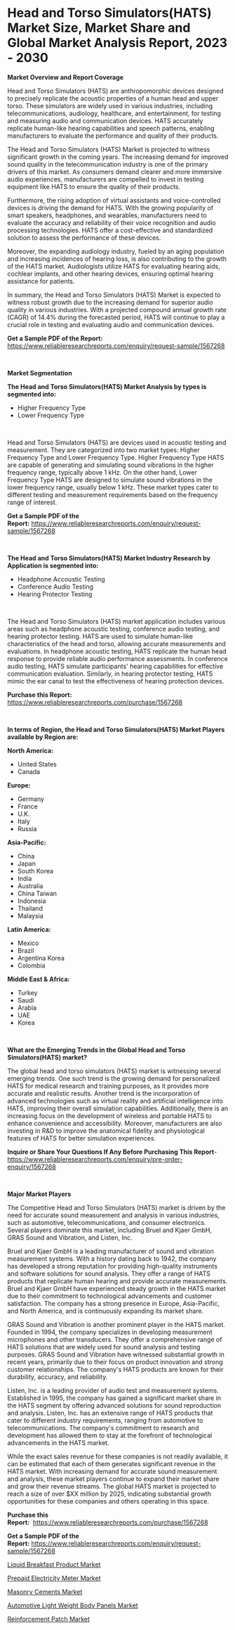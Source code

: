 <p><h1>Head and Torso Simulators(HATS) Market Size, Market Share and Global Market Analysis Report, 2023 - 2030</h1></p><p><strong>Market Overview and Report Coverage</strong></p>
<p><p>Head and Torso Simulators (HATS) are anthropomorphic devices designed to precisely replicate the acoustic properties of a human head and upper torso. These simulators are widely used in various industries, including telecommunications, audiology, healthcare, and entertainment, for testing and measuring audio and communication devices. HATS accurately replicate human-like hearing capabilities and speech patterns, enabling manufacturers to evaluate the performance and quality of their products.</p><p>The Head and Torso Simulators (HATS) Market is projected to witness significant growth in the coming years. The increasing demand for improved sound quality in the telecommunication industry is one of the primary drivers of this market. As consumers demand clearer and more immersive audio experiences, manufacturers are compelled to invest in testing equipment like HATS to ensure the quality of their products.</p><p>Furthermore, the rising adoption of virtual assistants and voice-controlled devices is driving the demand for HATS. With the growing popularity of smart speakers, headphones, and wearables, manufacturers need to evaluate the accuracy and reliability of their voice recognition and audio processing technologies. HATS offer a cost-effective and standardized solution to assess the performance of these devices.</p><p>Moreover, the expanding audiology industry, fueled by an aging population and increasing incidences of hearing loss, is also contributing to the growth of the HATS market. Audiologists utilize HATS for evaluating hearing aids, cochlear implants, and other hearing devices, ensuring optimal hearing assistance for patients.</p><p>In summary, the Head and Torso Simulators (HATS) Market is expected to witness robust growth due to the increasing demand for superior audio quality in various industries. With a projected compound annual growth rate (CAGR) of 14.4% during the forecasted period, HATS will continue to play a crucial role in testing and evaluating audio and communication devices.</p></p>
<p><strong>Get a Sample PDF of the Report:</strong> <a href="https://www.reliableresearchreports.com/enquiry/request-sample/1567268">https://www.reliableresearchreports.com/enquiry/request-sample/1567268</a></p>
<p>&nbsp;</p>
<p><strong>Market Segmentation</strong></p>
<p><strong>The Head and Torso Simulators(HATS) Market Analysis by types is segmented into:</strong></p>
<p><ul><li>Higher Frequency Type</li><li>Lower Frequency Type</li></ul></p>
<p>&nbsp;</p>
<p><p>Head and Torso Simulators (HATS) are devices used in acoustic testing and measurement. They are categorized into two market types: Higher Frequency Type and Lower Frequency Type. Higher Frequency Type HATS are capable of generating and simulating sound vibrations in the higher frequency range, typically above 1 kHz. On the other hand, Lower Frequency Type HATS are designed to simulate sound vibrations in the lower frequency range, usually below 1 kHz. These market types cater to different testing and measurement requirements based on the frequency range of interest.</p></p>
<p><strong>Get a Sample PDF of the Report:</strong>&nbsp;<a href="https://www.reliableresearchreports.com/enquiry/request-sample/1567268">https://www.reliableresearchreports.com/enquiry/request-sample/1567268</a></p>
<p>&nbsp;</p>
<p><strong>The Head and Torso Simulators(HATS) Market Industry Research by Application is segmented into:</strong></p>
<p><ul><li>Headphone Accoustic Testing</li><li>Conference Audio Testing</li><li>Hearing Protector Testing</li></ul></p>
<p>&nbsp;</p>
<p><p>The Head and Torso Simulators (HATS) market application includes various areas such as headphone acoustic testing, conference audio testing, and hearing protector testing. HATS are used to simulate human-like characteristics of the head and torso, allowing accurate measurements and evaluations. In headphone acoustic testing, HATS replicate the human head response to provide reliable audio performance assessments. In conference audio testing, HATS simulate participants' hearing capabilities for effective communication evaluation. Similarly, in hearing protector testing, HATS mimic the ear canal to test the effectiveness of hearing protection devices.</p></p>
<p><strong>Purchase this Report:</strong>&nbsp; <a href="https://www.reliableresearchreports.com/purchase/1567268">https://www.reliableresearchreports.com/purchase/1567268</a></p>
<p>&nbsp;</p>
<p><strong>In terms of Region, the Head and Torso Simulators(HATS) Market Players available by Region are:</strong></p>
<p>
    <p> <strong> North America: </strong>
        <ul>
            <li>United States</li>
            <li>Canada</li>
        </ul>
        </p> 
    <p> <strong> Europe: </strong>
        <ul>
            <li>Germany</li>
            <li>France</li>
            <li>U.K.</li>
            <li>Italy</li>
            <li>Russia</li>
        </ul>
        </p> 
    <p> <strong> Asia-Pacific: </strong>
        <ul>
            <li>China</li>
            <li>Japan</li>
            <li>South Korea</li>
            <li>India</li>
            <li>Australia</li>
            <li>China Taiwan</li>
            <li>Indonesia</li>
            <li>Thailand</li>
            <li>Malaysia</li>
        </ul>
        </p> 
    <p> <strong> Latin America: </strong>
        <ul>
            <li>Mexico</li>
            <li>Brazil</li>
            <li>Argentina Korea</li>
            <li>Colombia</li>
        </ul>
        </p> 
    <p> <strong> Middle East & Africa: </strong>
        <ul>
            <li>Turkey</li>
            <li>Saudi</li>
            <li>Arabia</li>
            <li>UAE</li>
            <li>Korea</li>
        </ul>
    </p>
    </p>
<p>&nbsp;</p>
<p><strong>What are the Emerging Trends in the Global Head and Torso Simulators(HATS) market?</strong></p>
<p><p>The global head and torso simulators (HATS) market is witnessing several emerging trends. One such trend is the growing demand for personalized HATS for medical research and training purposes, as it provides more accurate and realistic results. Another trend is the incorporation of advanced technologies such as virtual reality and artificial intelligence into HATS, improving their overall simulation capabilities. Additionally, there is an increasing focus on the development of wireless and portable HATS to enhance convenience and accessibility. Moreover, manufacturers are also investing in R&D to improve the anatomical fidelity and physiological features of HATS for better simulation experiences.</p></p>
<p><strong>Inquire or Share Your Questions If Any Before Purchasing This Report</strong>- <a href="https://www.reliableresearchreports.com/enquiry/pre-order-enquiry/1567268">https://www.reliableresearchreports.com/enquiry/pre-order-enquiry/1567268</a></p>
<p>&nbsp;</p>
<p><strong>Major Market Players</strong></p>
<p><p>The Competitive Head and Torso Simulators (HATS) market is driven by the need for accurate sound measurement and analysis in various industries, such as automotive, telecommunications, and consumer electronics. Several players dominate this market, including Bruel and Kjaer GmbH, GRAS Sound and Vibration, and Listen, Inc.</p><p>Bruel and Kjaer GmbH is a leading manufacturer of sound and vibration measurement systems. With a history dating back to 1942, the company has developed a strong reputation for providing high-quality instruments and software solutions for sound analysis. They offer a range of HATS products that replicate human hearing and provide accurate measurements. Bruel and Kjaer GmbH have experienced steady growth in the HATS market due to their commitment to technological advancements and customer satisfaction. The company has a strong presence in Europe, Asia-Pacific, and North America, and is continuously expanding its market share.</p><p>GRAS Sound and Vibration is another prominent player in the HATS market. Founded in 1994, the company specializes in developing measurement microphones and other transducers. They offer a comprehensive range of HATS solutions that are widely used for sound analysis and testing purposes. GRAS Sound and Vibration have witnessed substantial growth in recent years, primarily due to their focus on product innovation and strong customer relationships. The company's HATS products are known for their durability, accuracy, and reliability.</p><p>Listen, Inc. is a leading provider of audio test and measurement systems. Established in 1995, the company has gained a significant market share in the HATS segment by offering advanced solutions for sound reproduction and analysis. Listen, Inc. has an extensive range of HATS products that cater to different industry requirements, ranging from automotive to telecommunications. The company's commitment to research and development has allowed them to stay at the forefront of technological advancements in the HATS market.</p><p>While the exact sales revenue for these companies is not readily available, it can be estimated that each of them generates significant revenue in the HATS market. With increasing demand for accurate sound measurement and analysis, these market players continue to expand their market share and grow their revenue streams. The global HATS market is projected to reach a size of over $XX million by 2025, indicating substantial growth opportunities for these companies and others operating in this space.</p></p>
<p><strong>Purchase this Report:</strong>&nbsp;&nbsp;<a href="https://www.reliableresearchreports.com/purchase/1567268">https://www.reliableresearchreports.com/purchase/1567268</a></p>
<p></p>
<p><strong>Get a Sample PDF of the Report:</strong>&nbsp;<a href="https://www.reliableresearchreports.com/enquiry/request-sample/1567268">https://www.reliableresearchreports.com/enquiry/request-sample/1567268</a></p>
<p><p><a href="https://www.linkedin.com/pulse/liquid-breakfast-product-market-research-report-unlocks-1t8re/">Liquid Breakfast Product Market</a></p><p><a href="https://www.linkedin.com/pulse/prepaid-electricity-meter-market-insights-players-forecast-f7bne/">Prepaid Electricity Meter Market</a></p><p><a href="https://medium.com/@chasegibson1901/masonry-cements-market-size-growth-forecast-2023-2030-8aca20936f55">Masonry Cements Market</a></p><p><a href="https://www.linkedin.com/pulse/automotive-light-weight-body-panels-market-size-share-global-isffc/">Automotive Light Weight Body Panels Market</a></p><p><a href="https://medium.com/@bretpacocha2023/reinforcement-patch-market-size-growth-forecast-2023-2030-6d60729dc6a1">Reinforcement Patch Market</a></p></p>